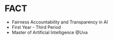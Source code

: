 # FACT
- Fairness Accountability and Transparency in AI
- First Year - Third Period
- Master of Artificial Intelligence @Uva
